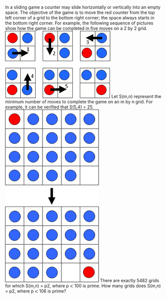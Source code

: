   In a sliding game a counter may slide horizontally or vertically into an empty space. The objective of the game is to move the red counter from the top left corner of a grid to the bottom right corner; the space always starts in the bottom right corner. For example, the following sequence of pictures show how the game can be completed in five moves on a 2 by 2 grid.    <img src="project/images/p_313_sliding_game_1.gif" />    Let S(m,n) represent the minimum number of moves to complete the game on an m by n grid. For example, it can be verified that S(5,4) = 25.    <img src="project/images/p_313_sliding_game_2.gif" />    There are exactly 5482 grids for which S(m,n) = p2, where p <img src='images/symbol_lt.gif' width='10' height='10' alt='&lt;' border='0' style='vertical-align:middle;' /> 100 is prime.    How many grids does S(m,n) = p2, where p <img src='images/symbol_lt.gif' width='10' height='10' alt='&lt;' border='0' style='vertical-align:middle;' /> 106 is prime?  